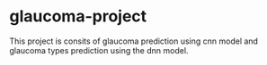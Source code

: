 # glaucoma-project
This project is consits of glaucoma prediction using cnn model and glaucoma types prediction using the dnn model.
